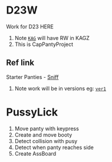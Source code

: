 #  D23W

Work for D23 HERE

1. Note [`KAG`](./KAG) will have RW in KAGZ
2. This is CapPantyProject 

## Ref link 

Starter Panties - [Sniff](https://replit.com/@appbrewery/turtle-crossing-start#main.py)

1. Note work will be in versions eg: [`ver1`](./ver1)

# PussyLick 

1. Move panty with keypress
2. Create and move booty
3. Detect collision with pusy 
4. Detect when panty reaches side 
5. Create AssBoard 

